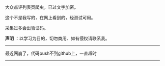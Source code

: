 大众点评列表页爬虫，已过文字加密。

这个不是我写的，在网上看到的，经测试可用。

采集过多会出验证码。

**声明** ：以学习为目的，切勿商用、如有侵权请联系我。

---

最近网崩了，代码push不到github上，一直超时

---


